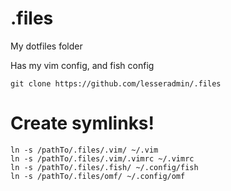 # .files
My dotfiles folder

Has my vim config, and fish config

    git clone https://github.com/lesseradmin/.files 

# Create symlinks!

    ln -s /pathTo/.files/.vim/ ~/.vim
    ln -s /pathTo/.files/.vim/.vimrc ~/.vimrc
    ln -s /pathTo/.files/.fish/ ~/.config/fish
    ln -s /pathTo/.files/omf/ ~/.config/omf
